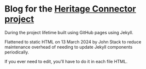 # Blog for the [Heritage Connector project](https://thesciencemuseum.github.io/heritageconnector/)

During the project lifetime built using GitHub pages using Jekyll.

Flattened to static HTML on 13 March 2024 by John Stack to reduce maintenance overhead of needing to update Jekyll components periodically.

If you ever need to edit, you'll have to do it in each file HTML.

